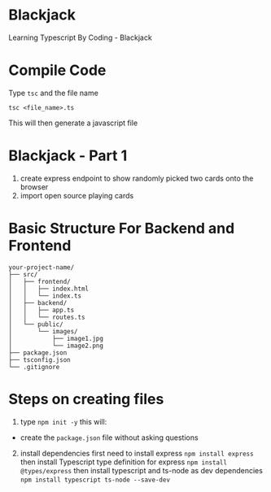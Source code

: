 # Blackjack
Learning Typescript By Coding - Blackjack

# Compile Code
Type `tsc` and the file name
```
tsc <file_name>.ts
```
This will then generate a javascript file

# Blackjack - Part 1
1. create express endpoint to show randomly picked two cards onto the browser
2. import open source playing cards

# Basic Structure For Backend and Frontend
```
your-project-name/  
├── src/  
│   ├── frontend/  
│   │   ├── index.html  
│   │   └── index.ts  
│   ├── backend/  
│   │   ├── app.ts  
│   │   └── routes.ts  
│   └── public/  
│       └── images/  
│           ├── image1.jpg  
│           └── image2.png  
├── package.json  
├── tsconfig.json  
└── .gitignore  
```

# Steps on creating files
1. type `npm init -y` this will:
* create the `package.json` file without asking questions
2. install dependencies
first need to install express
`npm install express`
then install Typescript type definition for express
`npm install @types/express`
then install typescript and ts-node as dev dependencies
`npm install typescript ts-node --save-dev`